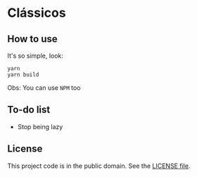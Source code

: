 # Clássicos

## How to use

It's so simple, look:

```shell
yarn 
yarn build
```

Obs: You can use `NPM` too

## To-do list

* Stop being lazy

## License

This project code is in the public domain. See the [LICENSE file][1].


[1]: https://github.com/Nhanderu/classicos/blob/master/LICENSE
